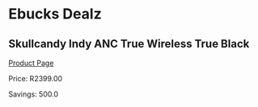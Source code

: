 
# Ebucks Dealz
## Skullcandy Indy ANC True Wireless True Black
[Product Page](https://www.ebucks.com/web/shop/productSelected.do?prodId=1179015134&catId=1048640943)

Price: R2399.00

Savings: 500.0


	